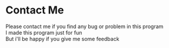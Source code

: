 # Contact Me
Please contact me if you find any bug or problem in this program<br>
I made this program just for fun<br>
But i'll be happy if you give me some feedback
